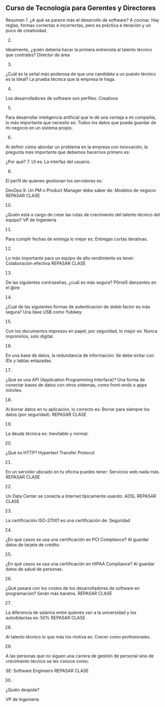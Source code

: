 ## Curso de Tecnología para Gerentes y Directores

Resumen
1.
¿A qué se parece más el desarrollo de software?
A cocinar. Hay reglas, formas correctas e incorrectas, pero es práctica e iteración y un poco de creatividad.

2.
Idealmente, ¿quién debería hacer la primera entrevista al talento técnico que contrates?
Director de área

3.
¿Cuál es la señal más poderosa de que una candidata a un puesto técnico es la ideal?
La prueba técnica que la empresa le haga.

4.
Los desarrolladores de software son perfiles:
Creativos

5.
Para desarrollar inteligencia artificial que le dé una ventaja a mi compañía, lo más importante que necesito es:
Todos los datos que pueda guardar de mi negocio en un sistema propio.

6.
Al definir cómo abordar un problema en la empresa con innovación, la pregunta más importante que debemos hacernos primero es:

¿Por qué?
7.
UI es:
La interfaz del usuario.

8.
El perfil de quienes gestionan los servidores es:

DevOps
9.
Un PM o Product Manager debe saber de:
Modelos de negocio
REPASAR CLASE


10.
¿Quién está a cargo de crear las rutas de crecimiento del talento técnico del equipo?
VP de Ingeniería

11.
Para cumplir fechas de entrega lo mejor es:
Entregas cortas iterativas.

12.
Lo más importante para un equipo de alto rendimiento es tener:
Colaboración efectiva
REPASAR CLASE

13.
De las siguientes contraseñas, ¿cuál es más segura?
P0nie5 danzantes en el @ire

14.
¿Cuál de las siguientes formas de autenticación de doble factor es más segura?
Una llave USB como Yubikey.

15.
Con los documentos impresos en papel, por seguridad, lo mejor es:
Nunca imprimirlos, solo digital.

16.
En una base de datos, la redundancia de información:
Se debe evitar con IDs y tablas enlazadas.

17.
¿Qué es una API (Application Programming Interface)?
Una forma de conectar bases de datos con otros sistemas, como front-ends o apps móviles.

18.
Al borrar datos en tu aplicación, lo correcto es:
Borrar para siempre los datos (por seguridad).
REPASAR CLASE

19.
La deuda técnica es:
Inevitable y normal.

20.
¿Qué es HTTP?
Hypertext Transfer Protocol

21.
En un servidor ubicado en tu oficina puedes tener:
Servicios web nada más.
REPASAR CLASE

22.
Un Data Center se conecta a Internet típicamente usando:
ADSL
REPASAR CLASE

23.
La certificación ISO-27001 es una certificación de:
Seguridad

24.
¿En qué casos se usa una certificación en PCI Compliance?
Al guardar datos de tarjeta de crédito.

25.
¿En qué casos se usa una certificación en HIPAA Compliance?
Al guardar datos de salud de personas.

26.
¿Qué pasará con los costos de los desarrolladores de software en programación?
Serán más baratos.
REPASAR CLASE

27.
La diferencia de salarios entre quienes van a la universidad y los autodidactas es:
50%
REPASAR CLASE

28.
Al talento técnico lo que más los motiva es:
Crecer como profesionales.

29.
A las personas que no siguen una carrera de gestión de personal sino de crecimiento técnico se les conoce como:

SE: Software Engineers
REPASAR CLASE

30.
¿Quién despide?

VP de Ingeniería
